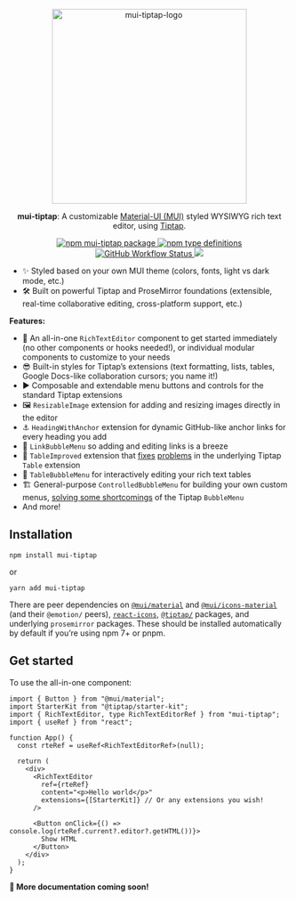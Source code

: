 <p align="center">
  <img src="https://github.com/sjdemartini/mui-tiptap/assets/1647130/e1f01441-c74a-410c-b25d-5a58615d3e6a" alt="mui-tiptap-logo" width="350" />
</p>

<p align="center">
  <b>mui-tiptap</b>: A customizable <a href="https://mui.com/material-ui/getting-started/overview/">Material-UI (MUI)</a> styled WYSIWYG rich text editor, using <a href="https://tiptap.dev/">Tiptap</a>.
</p>

<p align="center">
  <a href="https://www.npmjs.com/package/mui-tiptap">
    <img alt="npm mui-tiptap package" src="https://img.shields.io/npm/v/mui-tiptap">
  </a>
  <a href="https://www.npmjs.com/package/mui-tiptap">
    <img alt="npm type definitions" src="https://img.shields.io/npm/types/mui-tiptap">
  </a>
  <a href="https://github.com/sjdemartini/mui-tiptap/actions">
    <img alt="GitHub Workflow Status" src="https://img.shields.io/github/actions/workflow/status/sjdemartini/mui-tiptap/build-test.yml">
  </a>
  <a href="https://github.com/sjdemartini/mui-tiptap/blob/main/LICENSE">
    <img src="https://img.shields.io/npm/l/mui-tiptap">
  </a>
</p>

- :sparkles: Styled based on your own MUI theme (colors, fonts, light vs dark mode, etc.)
- :hammer_and_wrench: Built on powerful Tiptap and ProseMirror foundations (extensible, real-time collaborative editing, cross-platform support, etc.)

**Features:**

- :toolbox: An all-in-one `RichTextEditor` component to get started immediately (no other components or hooks needed!), or individual modular components to customize to your needs
- :sunglasses: Built-in styles for Tiptap’s extensions (text formatting, lists, tables, Google Docs-like collaboration cursors; you name it!)
- :arrow_forward: Composable and extendable menu buttons and controls for the standard Tiptap extensions
- :framed_picture: `ResizableImage` extension for adding and resizing images directly in the editor
- :anchor: `HeadingWithAnchor` extension for dynamic GitHub-like anchor links for every heading you add
- :link: `LinkBubbleMenu` so adding and editing links is a breeze
- :white_square_button: `TableImproved` extension that [fixes](https://github.com/ueberdosis/tiptap/issues/2041) [problems](https://github.com/ueberdosis/tiptap/issues/2301) in the underlying Tiptap `Table` extension
- :pencil: `TableBubbleMenu` for interactively editing your rich text tables
- :building_construction: General-purpose `ControlledBubbleMenu` for building your own custom menus, [solving some shortcomings](https://github.com/ueberdosis/tiptap/issues/2305#issuecomment-1020665146) of the Tiptap `BubbleMenu`
- And more!

## Installation

```shell
npm install mui-tiptap
```

or

```shell
yarn add mui-tiptap
```

There are peer dependencies on [`@mui/material`](https://www.npmjs.com/package/@mui/material) and [`@mui/icons-material`](https://www.npmjs.com/package/@mui/icons-material) (and their `@emotion/` peers), [`react-icons`](https://www.npmjs.com/package/react-icons), [`@tiptap/`](https://tiptap.dev/installation/react) packages, and underlying `prosemirror` packages. These should be installed automatically by default if you’re using npm 7+ or pnpm.

## Get started

To use the all-in-one component:

```tsx
import { Button } from "@mui/material";
import StarterKit from "@tiptap/starter-kit";
import { RichTextEditor, type RichTextEditorRef } from "mui-tiptap";
import { useRef } from "react";

function App() {
  const rteRef = useRef<RichTextEditorRef>(null);

  return (
    <div>
      <RichTextEditor
        ref={rteRef}
        content="<p>Hello world</p>"
        extensions={[StarterKit]} // Or any extensions you wish!
      />

      <Button onClick={() => console.log(rteRef.current?.editor?.getHTML())}>
        Show HTML
      </Button>
    </div>
  );
}
```

**🚧 More documentation coming soon!**
